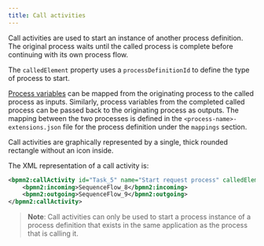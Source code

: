 ```yaml
---
title: Call activities
---
```


Call activities are used to start an instance of another process definition. The original process waits until the called process is complete before continuing with its own process flow.

The `calledElement` property uses a `processDefinitionId` to define the type of process to start.

[Process variables](../processes/variables.md) can be mapped from the originating process to the called process as inputs. Similarly, process variables from the completed called process can be passed back to the originating process as outputs. The mapping between the two processes is defined in the `<process-name>-extensions.json` file for the process definition under the `mappings` section.

Call activities are graphically represented by a single, thick rounded rectangle without an icon inside.

The XML representation of a call activity is:

```xml
<bpmn2:callActivity id="Task_5" name="Start request process" calledElement="process-a6d6ca00-cbb6-45d6-ae24-50ef53d37cc4">
	<bpmn2:incoming>SequenceFlow_8</bpmn2:incoming>
	<bpmn2:outgoing>SequenceFlow_9</bpmn2:outgoing>
</bpmn2:callActivity>
```

> **Note**: Call activities can only be used to start a process instance of a process definition that exists in the same application as the process that is calling it.
